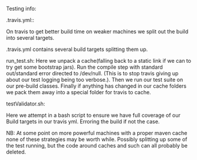 Testing info:

.travis.yml::

On travis to get better build time on weaker machines we split out the build into several targets.

.travis.yml contains several build targets splitting them up.


run_test.sh:
Here we unpack a cache(falling back to a static link if we can to try get some bootstrap jars). Run the compile step with standard out/standard error directed to /dev/null. (This is to stop travis giving up about our test logging being too verbose.). Then we run our test suite on our pre-build classes. Finally if anything has changed in our cache folders we pack them away into a special folder for travis to cache.

testValidator.sh:

Here we attempt in a bash script to ensure we have full coverage of our Build targets in our travis yml. Erroring the build if not the case.



NB: At some point on more powerful machines with a proper maven cache none of these strategies may be worth while. Possibly splitting up some of the test running, but the code around caches and such can all probably be deleted.